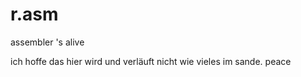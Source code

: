 r.asm
=====

assembler 's alive

ich hoffe das hier wird und verläuft nicht wie vieles im sande.
peace

